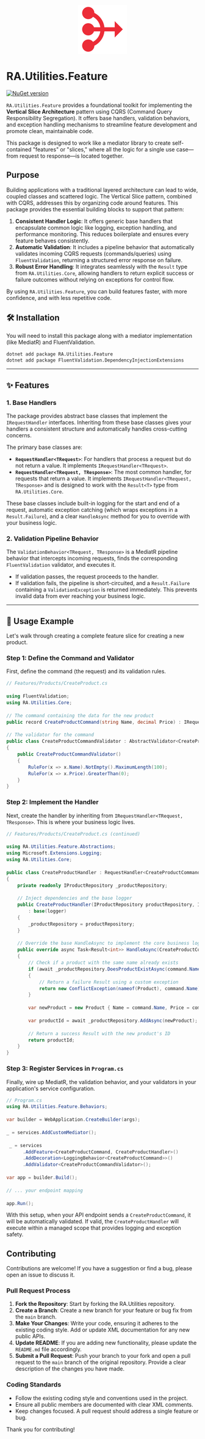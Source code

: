 <p align="center">
  <img src="../../Assets/Images/mediator.svg" alt="RA.Utilities.Feature Logo" width="128">
</p>

# RA.Utilities.Feature

[![NuGet version](https://img.shields.io/nuget/v/RA.Utilities.Feature.svg)](https://www.nuget.org/packages/RA.Utilities.Feature/)

`RA.Utilities.Feature` provides a foundational toolkit for implementing the **Vertical Slice Architecture** pattern using CQRS (Command Query Responsibility Segregation). It offers base handlers, validation behaviors, and exception handling mechanisms to streamline feature development and promote clean, maintainable code.

This package is designed to work like a mediator library to create self-contained "features" or "slices," where all the logic for a single use case—from request to response—is located together.

## Purpose

Building applications with a traditional layered architecture can lead to wide, coupled classes and scattered logic.
The Vertical Slice pattern, combined with CQRS, addresses this by organizing code around features.
This package provides the essential building blocks to support that pattern:

1.  **Consistent Handler Logic**: It offers generic base handlers that encapsulate common logic like logging, exception handling, and performance monitoring. This reduces boilerplate and ensures every feature behaves consistently.
2.  **Automatic Validation**: It includes a pipeline behavior that automatically validates incoming CQRS requests (commands/queries) using `FluentValidation`, returning a structured error response on failure.
3.  **Robust Error Handling**: It integrates seamlessly with the `Result` type from `RA.Utilities.Core`, allowing handlers to return explicit success or failure outcomes without relying on exceptions for control flow.

By using `RA.Utilities.Feature`, you can build features faster, with more confidence, and with less repetitive code.

## 🛠️ Installation

You will need to install this package along with a mediator implementation (like MediatR) and FluentValidation.

```bash
dotnet add package RA.Utilities.Feature
dotnet add package FluentValidation.DependencyInjectionExtensions
```

---

## ✨ Features

### 1. Base Handlers

The package provides abstract base classes that implement the `IRequestHandler` interfaces. Inheriting from these base classes gives your handlers a consistent structure and automatically handles cross-cutting concerns.

The primary base classes are:
-   **`RequestHandler<TRequest>`**: For handlers that process a request but do not return a value. It implements `IRequestHandler<TRequest>`.
-   **`RequestHandler<TRequest, TResponse>`**: The most common handler, for requests that return a value. It implements `IRequestHandler<TRequest, TResponse>` and is designed to work with the `Result<T>` type from `RA.Utilities.Core`.

These base classes include built-in logging for the start and end of a request, automatic exception catching (which wraps exceptions in a `Result.Failure`), and a clear `HandleAsync` method for you to override with your business logic.

### 2. Validation Pipeline Behavior

The `ValidationBehavior<TRequest, TResponse>` is a MediatR pipeline behavior that intercepts incoming requests, finds the corresponding `FluentValidation` validator, and executes it.

-   If validation passes, the request proceeds to the handler.
-   If validation fails, the pipeline is short-circuited, and a `Result.Failure` containing a `ValidationException` is returned immediately. This prevents invalid data from ever reaching your business logic.

---

## 🚀 Usage Example

Let's walk through creating a complete feature slice for creating a new product.

### Step 1: Define the Command and Validator

First, define the command (the request) and its validation rules.

```csharp
// Features/Products/CreateProduct.cs

using FluentValidation;
using RA.Utilities.Core;

// The command containing the data for the new product
public record CreateProductCommand(string Name, decimal Price) : IRequest<Result<int>>;

// The validator for the command
public class CreateProductCommandValidator : AbstractValidator<CreateProductCommand>
{
    public CreateProductCommandValidator()
    {
        RuleFor(x => x.Name).NotEmpty().MaximumLength(100);
        RuleFor(x => x.Price).GreaterThan(0);
    }
}
```

### Step 2: Implement the Handler

Next, create the handler by inheriting from `IRequestHandler<TRequest, TResponse>`. This is where your business logic lives.

```csharp
// Features/Products/CreateProduct.cs (continued)

using RA.Utilities.Feature.Abstractions;
using Microsoft.Extensions.Logging;
using RA.Utilities.Core;

public class CreateProductHandler : RequestHandler<CreateProductCommand, Result<int>>
{
    private readonly IProductRepository _productRepository;
 
    // Inject dependencies and the base logger
    public CreateProductHandler(IProductRepository productRepository, ILogger<CreateProductHandler> logger)
        : base(logger)
    {
        _productRepository = productRepository;
    }

    // Override the base HandleAsync to implement the core business logic
    public override async Task<Result<int>> HandleAsync(CreateProductCommand command, CancellationToken cancellationToken)
    {
        // Check if a product with the same name already exists
        if (await _productRepository.DoesProductExistAsync(command.Name))
        {
            // Return a failure Result using a custom exception
            return new ConflictException(nameof(Product), command.Name);
        }

        var newProduct = new Product { Name = command.Name, Price = command.Price };
        
        var productId = await _productRepository.AddAsync(newProduct);

        // Return a success Result with the new product's ID
        return productId;
    }
}
```

### Step 3: Register Services in `Program.cs`

Finally, wire up MediatR, the validation behavior, and your validators in your application's service configuration.

```csharp
// Program.cs
using RA.Utilities.Feature.Behaviors;

var builder = WebApplication.CreateBuilder(args);

_ = services.AddCustomMediator();

 _ = services
      .AddFeature<CreateProductCommand, CreateProductHandler>()
      .AddDecoration<LoggingBehavior<CreateProductCommand>>()
      .AddValidator<CreateProductCommandValidator>();

var app = builder.Build();

// ... your endpoint mapping

app.Run();
```

With this setup, when your API endpoint sends a `CreateProductCommand`, it will be automatically validated. If valid, the `CreateProductHandler` will execute within a managed scope that provides logging and exception safety.

## Contributing

Contributions are welcome! If you have a suggestion or find a bug, please open an issue to discuss it.

### Pull Request Process

1.  **Fork the Repository**: Start by forking the RA.Utilities repository.
2.  **Create a Branch**: Create a new branch for your feature or bug fix from the `main` branch.
3.  **Make Your Changes**: Write your code, ensuring it adheres to the existing coding style. Add or update XML documentation for any new public APIs.
4.  **Update README**: If you are adding new functionality, please update the `README.md` file accordingly.
5.  **Submit a Pull Request**: Push your branch to your fork and open a pull request to the `main` branch of the original repository. Provide a clear description of the changes you have made.

### Coding Standards

-   Follow the existing coding style and conventions used in the project.
-   Ensure all public members are documented with clear XML comments.
-   Keep changes focused. A pull request should address a single feature or bug.

Thank you for contributing!